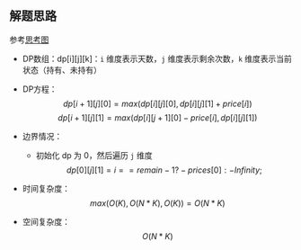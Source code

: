 ## 解题思路

参考[思考图]('./sd.excalidraw')
+ DP数组：dp[i][j][k]：`i` 维度表示天数，`j` 维度表示剩余次数，`k` 维度表示当前状态（持有、未持有）
+ DP方程：
        $$dp[i+1][j][0] = max(dp[i][j][0], dp[i][j][1] + price[i])$$
        $$dp[i+1][j][1] = max(dp[i][j+1][0] - price[i], dp[i][j][1])$$
+ 边界情况：
  + 初始化 dp 为 0，然后遍历 `j` 维度  $$dp[0][j][1] = i == remain - 1 ? -prices[0] : -Infinity; $$

+ 时间复杂度：$$max(O(K), O(N*K), O(K)) = O(N*K)$$
+ 空间复杂度：$$O(N*K)$$